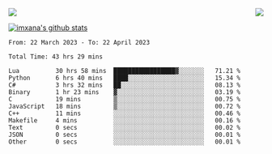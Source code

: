 <p>
  <a href="https://count.getloli.com/"><img src="https://count.getloli.com/get/@xana.readme?theme=moebooru-h"></a>
  <img src="https://weather-icon.journeyad.repl.co/@hangzhou?v=1" align="right">
</p>


<a href="https://github.com/imxana"><img align="center" src="https://github-readme-stats.vercel.app/api?username=imxana&show_icons=true&include_all_commits=true&hide_border=tru&custom_title=imxana%27s%20Github%20Stats" alt="imxana's github stats" /></a> 

<!--START_SECTION:waka-->

```text
From: 22 March 2023 - To: 22 April 2023

Total Time: 43 hrs 29 mins

Lua          30 hrs 58 mins  █████████████████▓░░░░░░░   71.21 %
Python       6 hrs 40 mins   ████░░░░░░░░░░░░░░░░░░░░░   15.34 %
C#           3 hrs 32 mins   ██░░░░░░░░░░░░░░░░░░░░░░░   08.13 %
Binary       1 hr 23 mins    ▓░░░░░░░░░░░░░░░░░░░░░░░░   03.19 %
C            19 mins         ▒░░░░░░░░░░░░░░░░░░░░░░░░   00.75 %
JavaScript   18 mins         ▒░░░░░░░░░░░░░░░░░░░░░░░░   00.72 %
C++          11 mins         ░░░░░░░░░░░░░░░░░░░░░░░░░   00.46 %
Makefile     4 mins          ░░░░░░░░░░░░░░░░░░░░░░░░░   00.16 %
Text         0 secs          ░░░░░░░░░░░░░░░░░░░░░░░░░   00.02 %
JSON         0 secs          ░░░░░░░░░░░░░░░░░░░░░░░░░   00.01 %
Other        0 secs          ░░░░░░░░░░░░░░░░░░░░░░░░░   00.01 %
```

<!--END_SECTION:waka-->
